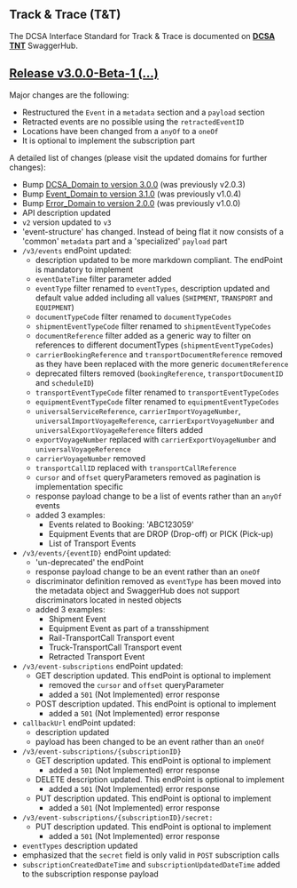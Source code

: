 ## Track & Trace (T&T)

The DCSA Interface Standard for Track & Trace is documented on [**DCSA TNT**](https://app.swaggerhub.com/apis/dcsaorg/DCSA_TNT) SwaggerHub.

<a name="v300"></a>[Release v3.0.0-Beta-1 (...)](https://app.swaggerhub.com/apis-docs/dcsaorg/DCSA_TNT/3.0.0-Beta-1)
---
Major changes are the following:
- Restructured the `Event` in a `metadata` section and a `payload` section
- Retracted events are no possible using the `retractedEventID`
- Locations have been changed from a `anyOf` to a `oneOf`
- It is optional to implement the subscription part

A detailed list of changes (please visit the updated domains for further changes):

- Bump [DCSA_Domain to version 3.0.0](https://github.com/dcsaorg/DCSA-OpenAPI/tree/master/domain/dcsa#v300) (was previously v2.0.3)
- Bump [Event_Domain to version 3.1.0](https://github.com/dcsaorg/DCSA-OpenAPI/tree/master/domain/event#v310) (was previously v1.0.4)
- Bump [Error_Domain to version 2.0.0](https://github.com/dcsaorg/DCSA-OpenAPI/tree/master/domain/error#v200) (was previously v1.0.0)
- API description updated
- `v2` version updated to `v3`
- 'event-structure' has changed. Instead of being flat it now consists of a 'common' `metadata` part and a 'specialized' `payload` part
- `/v3/events` endPoint updated:
  - description updated to be more markdown compliant. The endPoint is mandatory to implement
  - `eventDateTime` filter parameter added
  - `eventType` filter renamed to `eventTypes`, description updated and default value added including all values (`SHIPMENT`, `TRANSPORT` and `EQUIPMENT`)
  - `documentTypeCode` filter renamed to `documentTypeCodes`
  - `shipmentEventTypeCode` filter renamed to `shipmentEventTypeCodes`
  - `documentReference` filter added as a generic way to filter on references to different documentTypes (`shipmentEventTypeCodes`)
  - `carrierBookingReference` and `transportDocumentReference` removed as they have been replaced with the more generic `documentReference`
  - deprecated filters removed (`bookingReference`, `transportDocumentID` and `scheduleID`)
  - `transportEventTypeCode` filter renamed to `transportEventTypeCodes`
  - `equipmentEventTypeCode` filter renamed to `equipmentEventTypeCodes`
  - `universalServiceReference`, `carrierImportVoyageNumber`, `universalImportVoyageReference`, `carrierExportVoyageNumber` and `universalExportVoyageReference` filters added
  - `exportVoyageNumber` replaced with `carrierExportVoyageNumber` and `universalVoyageReference`
  - `carrierVoyageNumber` removed
  - `transportCallID` replaced with `transportCallReference`
  - `cursor` and `offset` queryParameters removed as pagination is implementation specific
  - response payload change to be a list of events rather than an `anyOf` events
  - added 3 examples:
    - Events related to Booking: 'ABC123059'
    - Equipment Events that are DROP (Drop-off) or PICK (Pick-up)
    - List of Transport Events
- `/v3/events/{eventID}` endPoint updated:
  - 'un-deprecated' the endPoint
  - response payload change to be an event rather than an `oneOf`
  - discriminator definition removed as `eventType` has been moved into the metadata object and SwaggerHub does not support discriminators located in nested objects
  - added 3 examples:
    - Shipment Event
    - Equipment Event as part of a transshipment
    - Rail-TransportCall Transport event
    - Truck-TransportCall Transport event
    - Retracted Transport Event
- `/v3/event-subscriptions` endPoint updated:
  - GET description updated. This endPoint is optional to implement
    - removed the `cursor` and `offset` queryParameter
    - added a `501` (Not Implemented) error response
  - POST description updated. This endPoint is optional to implement
    - added a `501` (Not Implemented) error response
- `callbackUrl` endPoint updated:
  - description updated
  - payload has been changed to be an event rather than an `oneOf`
- `/v3/event-subscriptions/{subscriptionID}`
  - GET description updated. This endPoint is optional to implement
    - added a `501` (Not Implemented) error response
  - DELETE description updated. This endPoint is optional to implement
    - added a `501` (Not Implemented) error response
  - PUT description updated. This endPoint is optional to implement
    - added a `501` (Not Implemented) error response
- `/v3/event-subscriptions/{subscriptionID}/secret:`
  - PUT description updated. This endPoint is optional to implement
    - added a `501` (Not Implemented) error response
- `eventTypes` description updated
- emphasized that the `secret` field is only valid in `POST` subscription calls
- `subscriptionCreatedDateTime` and `subscriptionUpdatedDateTime` added to the subscription response payload
